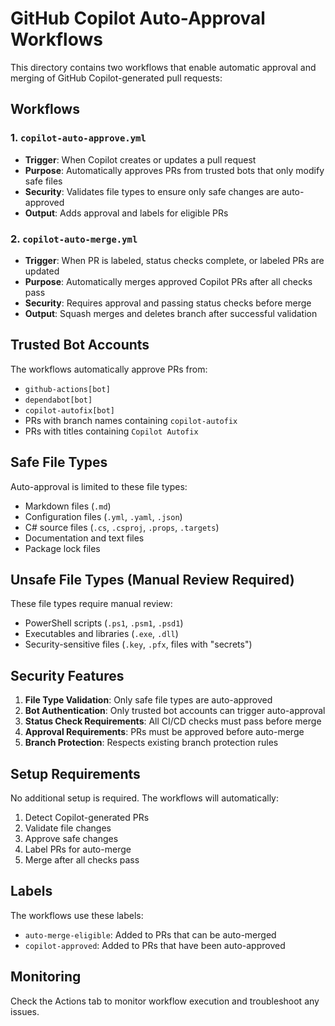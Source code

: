 # GitHub Copilot Auto-Approval Workflows

This directory contains two workflows that enable automatic approval and merging of GitHub Copilot-generated pull requests:

## Workflows

### 1. `copilot-auto-approve.yml`
- **Trigger**: When Copilot creates or updates a pull request
- **Purpose**: Automatically approves PRs from trusted bots that only modify safe files
- **Security**: Validates file types to ensure only safe changes are auto-approved
- **Output**: Adds approval and labels for eligible PRs

### 2. `copilot-auto-merge.yml`
- **Trigger**: When PR is labeled, status checks complete, or labeled PRs are updated
- **Purpose**: Automatically merges approved Copilot PRs after all checks pass
- **Security**: Requires approval and passing status checks before merge
- **Output**: Squash merges and deletes branch after successful validation

## Trusted Bot Accounts

The workflows automatically approve PRs from:
- `github-actions[bot]`
- `dependabot[bot]`
- `copilot-autofix[bot]`
- PRs with branch names containing `copilot-autofix`
- PRs with titles containing `Copilot Autofix`

## Safe File Types

Auto-approval is limited to these file types:
- Markdown files (`.md`)
- Configuration files (`.yml`, `.yaml`, `.json`)
- C# source files (`.cs`, `.csproj`, `.props`, `.targets`)
- Documentation and text files
- Package lock files

## Unsafe File Types (Manual Review Required)

These file types require manual review:
- PowerShell scripts (`.ps1`, `.psm1`, `.psd1`)
- Executables and libraries (`.exe`, `.dll`)
- Security-sensitive files (`.key`, `.pfx`, files with "secrets")

## Security Features

1. **File Type Validation**: Only safe file types are auto-approved
2. **Bot Authentication**: Only trusted bot accounts can trigger auto-approval
3. **Status Check Requirements**: All CI/CD checks must pass before merge
4. **Approval Requirements**: PRs must be approved before auto-merge
5. **Branch Protection**: Respects existing branch protection rules

## Setup Requirements

No additional setup is required. The workflows will automatically:
1. Detect Copilot-generated PRs
2. Validate file changes
3. Approve safe changes
4. Label PRs for auto-merge
5. Merge after all checks pass

## Labels

The workflows use these labels:
- `auto-merge-eligible`: Added to PRs that can be auto-merged
- `copilot-approved`: Added to PRs that have been auto-approved

## Monitoring

Check the Actions tab to monitor workflow execution and troubleshoot any issues.